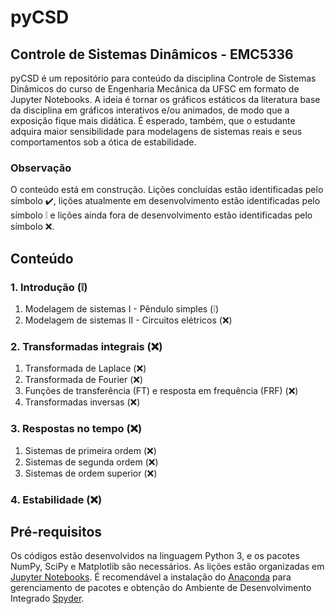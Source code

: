 # __pyCSD__
## Controle de Sistemas Dinâmicos - EMC5336

pyCSD é um repositório para conteúdo da disciplina Controle de Sistemas Dinâmicos do curso de Engenharia Mecânica da UFSC em formato de Jupyter Notebooks. A ideia é tornar os gráficos estáticos da literatura base da disciplina em gráficos interativos e/ou animados, de modo que a exposição fique mais didática. É esperado, também, que o estudante adquira maior sensibilidade para modelagens de sistemas reais e seus comportamentos sob a ótica de estabilidade.

### Observação

O conteúdo está em construção. Lições concluídas estão identificadas pelo símbolo :heavy_check_mark:, lições atualmente em desenvolvimento estão identificadas pelo símbolo :grey_exclamation: e lições ainda fora de desenvolvimento estão identificadas pelo símbolo :x:.

## Conteúdo

### 1. Introdução (:grey_exclamation:)
1. Modelagem de sistemas I - Pêndulo simples (:grey_exclamation:)
2. Modelagem de sistemas II - Circuitos elétricos (:x:)

### 2. Transformadas integrais (:x:)
1. Transformada de Laplace (:x:)
2. Transformada de Fourier (:x:)
3. Funções de transferência (FT) e resposta em frequência (FRF) (:x:)
4. Transformadas inversas (:x:)

### 3. Respostas no tempo (:x:)
1. Sistemas de primeira ordem (:x:)
2. Sistemas de segunda ordem (:x:)
3. Sistemas de ordem superior (:x:)

### 4. Estabilidade (:x:)

## Pré-requisitos
Os códigos estão desenvolvidos na linguagem Python 3, e os pacotes NumPy, SciPy e Matplotlib são necessários. As lições estão organizadas em [Jupyter Notebooks](http://jupyter.org/). É recomendável a instalação do [Anaconda](https://docs.anaconda.com/anaconda/install/) para gerenciamento de pacotes e obtenção do Ambiente de Desenvolvimento Integrado [Spyder](https://www.spyder-ide.org/).
